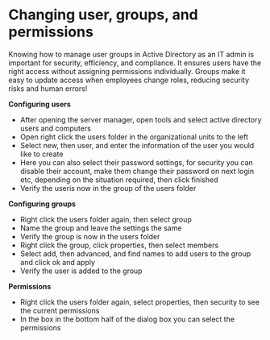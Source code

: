 # Changing user, groups, and permissions

   <H> Knowing how to manage user groups in Active Directory as an IT admin is important for security, efficiency, and compliance. It ensures users have the right access without assigning permissions individually. Groups make it easy to update access when employees change roles, reducing security risks and human errors! </H>

   <b> Configuring users</b>
   - After opening the server manager, open tools and select active directory users and computers
   - Open right click the users folder in the organizational units to the left
   - Select new, then user, and enter the information of the user you would like to create
   - Here you can also select their password settings, for security you can disable their account, make them change their password on next login etc, depending on the situation required, then click finished
   - Verify the useris now in the group of the users folder

   <b> Configuring groups </b>
   - Right click the users folder again, then select group
   - Name the group and leave the settings the same
   - Verify the group is now in the users folder
   - Right click the group, click properties, then select members
   - Select add, then advanced, and find names to add users to the group and click ok and apply
   - Verify the user is added to the group

  <b> Permissions </b>
   - Right click the users folder again, select properties, then security to see the current permissions
   - In the box in the bottom half of the dialog box you can select the permissions
